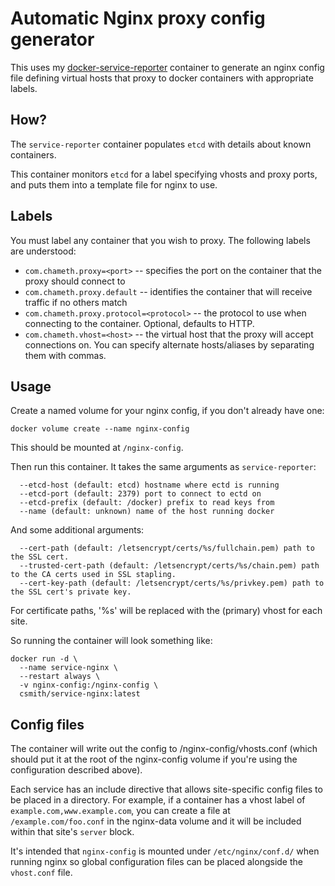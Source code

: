 # Automatic Nginx proxy config generator 

This uses my [docker-service-reporter](https://github.com/csmith/docker-service-reporter/)
container to generate an nginx config file defining virtual hosts that proxy
to docker containers with appropriate labels.

## How? 

The `service-reporter` container populates `etcd` with details about
known containers.

This container monitors `etcd` for a label specifying vhosts and proxy ports,
and puts them into a template file for nginx to use. 

## Labels

You must label any container that you wish to proxy. The following labels
are understood:

* `com.chameth.proxy=<port>` -- specifies the port on the container that the
  proxy should connect to
* `com.chameth.proxy.default` -- identifies the container that will receive
  traffic if no others match
* `com.chameth.proxy.protocol=<protocol>` -- the protocol to use when
  connecting to the container. Optional, defaults to HTTP.
* `com.chameth.vhost=<host>` -- the virtual host that the proxy will accept
  connections on. You can specify alternate hosts/aliases by separating them
  with commas.

## Usage

Create a named volume for your nginx config, if you don't already have one:

```
docker volume create --name nginx-config
```

This should be mounted at `/nginx-config`.

Then run this container. It takes the same arguments as `service-reporter`:

```
  --etcd-host (default: etcd) hostname where ectd is running
  --etcd-port (default: 2379) port to connect to ectd on
  --etcd-prefix (default: /docker) prefix to read keys from
  --name (default: unknown) name of the host running docker
```

And some additional arguments:

```
  --cert-path (default: /letsencrypt/certs/%s/fullchain.pem) path to the SSL cert.
  --trusted-cert-path (default: /letsencrypt/certs/%s/chain.pem) path to the CA certs used in SSL stapling.
  --cert-key-path (default: /letsencrypt/certs/%s/privkey.pem) path to the SSL cert's private key.
```

For certificate paths, '%s' will be replaced with the (primary) vhost for each
site.

So running the container will look something like:

```
docker run -d \
  --name service-nginx \
  --restart always \
  -v nginx-config:/nginx-config \
  csmith/service-nginx:latest
```

## Config files

The container will write out the config to /nginx-config/vhosts.conf (which
should put it at the root of the nginx-config volume if you're using the
configuration described above).

Each service has an include directive that allows site-specific config files to
be placed in a directory. For example, if a container has a vhost label of
`example.com,www.example.com`, you can create a file at `/example.com/foo.conf`
in the nginx-data volume and it will be included within that site's `server`
block.

It's intended that `nginx-config` is mounted under `/etc/nginx/conf.d/` when
running nginx so global configuration files can be placed alongside the
`vhost.conf` file.

